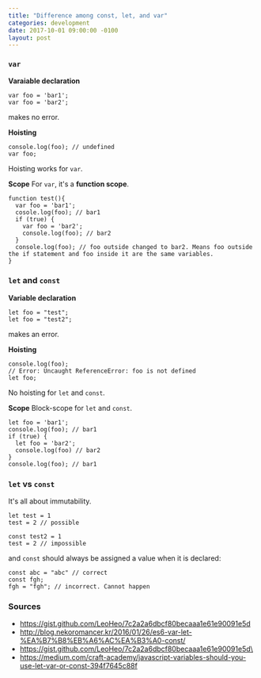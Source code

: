 ```yaml
---
title: "Difference among const, let, and var"
categories: development
date: 2017-10-01 09:00:00 -0100
layout: post
---
```

### `var` 
**Varaiable declaration**
```
var foo = 'bar1';
var foo = 'bar2';
```
makes no error.

**Hoisting**
```
console.log(foo); // undefined
var foo;
```
Hoisting works for `var`.

**Scope**
For `var`, it's a **function scope**.
```
function test(){
  var foo = 'bar1';
  cosole.log(foo); // bar1
  if (true) {
    var foo = 'bar2';
    console.log(foo); // bar2
  }
  console.log(foo); // foo outside changed to bar2. Means foo outside the if statement and foo inside it are the same variables. 
}
```

### `let` and `const`
**Variable declaration**
```
let foo = "test";
let foo = "test2";
```
makes an error.

**Hoisting**
```
console.log(foo);
// Error: Uncaught ReferenceError: foo is not defined
let foo;
```
No hoisting for `let` and `const`.

**Scope**
Block-scope for `let` and `const`.
```
let foo = 'bar1';
console.log(foo); // bar1
if (true) {
  let foo = 'bar2';
  console.log(foo) // bar2
}
console.log(foo); // bar1
```

### `let` vs `const`
It's all about immutability.
```
let test = 1
test = 2 // possible

const test2 = 1
test = 2 // impossible
```
and `const` should always be assigned a value when it is declared:
```
const abc = "abc" // correct
const fgh;
fgh = "fgh"; // incorrect. Cannot happen 
```
### Sources
* https://gist.github.com/LeoHeo/7c2a2a6dbcf80becaaa1e61e90091e5d
* http://blog.nekoromancer.kr/2016/01/26/es6-var-let-%EA%B7%B8%EB%A6%AC%EA%B3%A0-const/
* https://gist.github.com/LeoHeo/7c2a2a6dbcf80becaaa1e61e90091e5d\
* https://medium.com/craft-academy/javascript-variables-should-you-use-let-var-or-const-394f7645c88f

